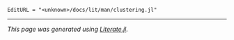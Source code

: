 ```@meta
EditURL = "<unknown>/docs/lit/man/clustering.jl"
```

---

*This page was generated using [Literate.jl](https://github.com/fredrikekre/Literate.jl).*

